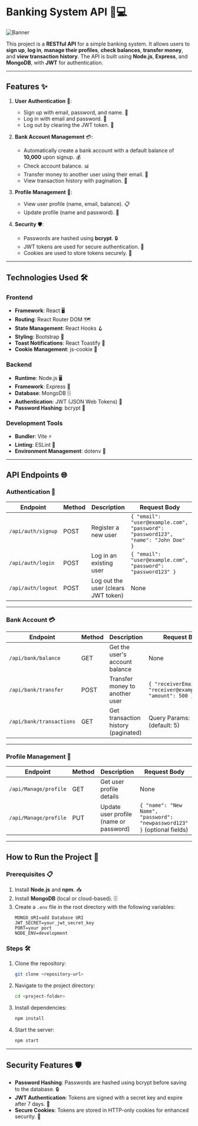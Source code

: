 # **Banking System API** 🏦💻
![Banner](./public/banner.bng)

This project is a **RESTful API** for a simple banking system. It allows users to **sign up**, **log in**, **manage their profiles**, **check balances**, **transfer money**, and **view transaction history**. The API is built using **Node.js**, **Express**, and **MongoDB**, with **JWT** for authentication.

---

## **Features** ✨
1. **User Authentication** 🔐:
   - Sign up with email, password, and name. 📝
   - Log in with email and password. 🔑
   - Log out by clearing the JWT token. 🚪

2. **Bank Account Management** 💳:
   - Automatically create a bank account with a default balance of **10,000** upon signup. 💰
   - Check account balance. 📊
   - Transfer money to another user using their email. 💸
   - View transaction history with pagination. 📜

3. **Profile Management** 👤:
   - View user profile (name, email, balance). 📋
   - Update profile (name and password). 🔄

4. **Security** 🛡️:
   - Passwords are hashed using **bcrypt**. 🔒
   - JWT tokens are used for secure authentication. 🔐
   - Cookies are used to store tokens securely. 🍪

---

## **Technologies Used** 🛠️

### **Frontend**
- **Framework**: React 🖥️
- **Routing**: React Router DOM 🗺️
- **State Management**: React Hooks 🪝
- **Styling**: Bootstrap 🎨
- **Toast Notifications**: React Toastify 🔔
- **Cookie Management**: js-cookie 🍪

### **Backend**
- **Runtime**: Node.js 🖥️
- **Framework**: Express 🚀
- **Database**: MongoDB 🗄️
- **Authentication**: JWT (JSON Web Tokens) 🔑
- **Password Hashing**: bcrypt 🔐

### **Development Tools**
- **Bundler**: Vite ⚡
- **Linting**: ESLint 📏
- **Environment Management**: dotenv 🔧

---

## **API Endpoints** 🌐

### **Authentication** 🔐
| **Endpoint**       | **Method** | **Description**                          | **Request Body**                                                                 |
|---------------------|------------|------------------------------------------|----------------------------------------------------------------------------------|
| `/api/auth/signup`  | POST       | Register a new user                      | `{ "email": "user@example.com", "password": "password123", "name": "John Doe" }` |
| `/api/auth/login`   | POST       | Log in an existing user                  | `{ "email": "user@example.com", "password": "password123" }`                     |
| `/api/auth/logout`  | POST       | Log out the user (clears JWT token)      | None                                                                             |

---

### **Bank Account** 💳
| **Endpoint**               | **Method** | **Description**                          | **Request Body**                                                                 |
|-----------------------------|------------|------------------------------------------|----------------------------------------------------------------------------------|
| `/api/bank/balance`         | GET        | Get the user's account balance           | None                                                                             |
| `/api/bank/transfer`        | POST       | Transfer money to another user           | `{ "receiverEmail": "receiver@example.com", "amount": 500 }`                     |
| `/api/bank/transactions`    | GET        | Get transaction history (paginated)      | Query Params: `?page=1` (default: 5)                                             |

---

### **Profile Management** 👤
| **Endpoint**               | **Method** | **Description**                          | **Request Body**                                                                 |
|-----------------------------|------------|------------------------------------------|----------------------------------------------------------------------------------|
| `/api/Manage/profile`       | GET        | Get user profile details                 | None                                                                             |
| `/api/Manage/profile`       | PUT        | Update user profile (name or password)   | `{ "name": "New Name", "password": "newpassword123" }` (optional fields)         |

---

## **How to Run the Project** 🚀

### **Prerequisites** 📋
1. Install **Node.js** and **npm**. 📥
2. Install **MongoDB** (local or cloud-based). 🗄️
3. Create a `.env` file in the root directory with the following variables:
   ```plaintext
   MONGO_URI=add Database URI
   JWT_SECRET=your_jwt_secret_key
   PORT=your port
   NODE_ENV=development
   ```

### **Steps** 🛠️
1. Clone the repository:
   ```bash
   git clone <repository-url>
   ```
2. Navigate to the project directory:
   ```bash
   cd <project-folder>
   ```
3. Install dependencies:
   ```bash
   npm install
   ```
4. Start the server:
   ```bash
   npm start
   ```

---

## **Security Features** 🛡️
- **Password Hashing**: Passwords are hashed using bcrypt before saving to the database. 🔒
- **JWT Authentication**: Tokens are signed with a secret key and expire after 7 days. 🔐
- **Secure Cookies**: Tokens are stored in HTTP-only cookies for enhanced security. 🍪
